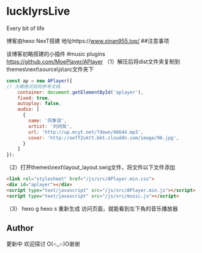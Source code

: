 # lucklyrsLive 
Every bit of life


博客由hexo NexT搭建 地址https://www.xinan955.top/
##注意事项


该博客初略搭建的小插件
#music plugins
https://github.com/MoePlayer/APlayer
（1）解压后将dist文件夹复制到themes\next\source\js\src文件夹下
```javascript
const ap = new APlayer({
// 大概格式结构参考文档
    container: document.getElementById('aplayer'),
    fixed: true,
    autoplay: false,
    audio: [
      {
        name: '风筝误',  
        artist: '刘珂矣',
        url: 'http://up.mcyt.net/?down/46644.mp3',
        cover: 'http://oeff2vktt.bkt.clouddn.com/image/96.jpg',
      }
    ]
});
```
（2）打开themes\next\layout\_layout.swig文件，将文件以下文件添加
```html
<link rel="stylesheet" href="/js/src/APlayer.min.css">
<div id="aplayer"></div>
<script type="text/javascript" src="/js/src/APlayer.min.js"></script>
<script type="text/javascript" src="/js/src/music.js"></script>
```
（3） hexo g   hexo s 重新生成 访问页面，就能看到左下角的音乐播放器

## Author
更新中 欢迎探讨 O(∩_∩)O谢谢
